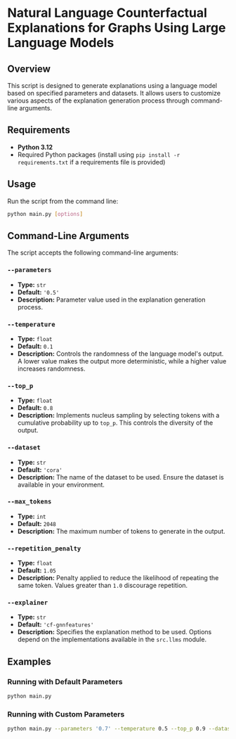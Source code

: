 # Natural Language Counterfactual Explanations for Graphs Using Large Language Models

## Overview

This script is designed to generate explanations using a language model based on specified parameters and datasets. It allows users to customize various aspects of the explanation generation process through command-line arguments.


## Requirements

- **Python 3.12**
- Required Python packages (install using `pip install -r requirements.txt` if a requirements file is provided)

## Usage

Run the script from the command line:

```bash
python main.py [options]
```


## Command-Line Arguments

The script accepts the following command-line arguments:

### `--parameters`

- **Type:** `str`
- **Default:** `'0.5'`
- **Description:** Parameter value used in the explanation generation process.

### `--temperature`

- **Type:** `float`
- **Default:** `0.1`
- **Description:** Controls the randomness of the language model's output. A lower value makes the output more deterministic, while a higher value increases randomness.

### `--top_p`

- **Type:** `float`
- **Default:** `0.8`
- **Description:** Implements nucleus sampling by selecting tokens with a cumulative probability up to `top_p`. This controls the diversity of the output.

### `--dataset`

- **Type:** `str`
- **Default:** `'cora'`
- **Description:** The name of the dataset to be used. Ensure the dataset is available in your environment.

### `--max_tokens`

- **Type:** `int`
- **Default:** `2048`
- **Description:** The maximum number of tokens to generate in the output.

### `--repetition_penalty`

- **Type:** `float`
- **Default:** `1.05`
- **Description:** Penalty applied to reduce the likelihood of repeating the same token. Values greater than `1.0` discourage repetition.

### `--explainer`

- **Type:** `str`
- **Default:** `'cf-gnnfeatures'`
- **Description:** Specifies the explanation method to be used. Options depend on the implementations available in the `src.llms` module.

## Examples

### Running with Default Parameters

```bash
python main.py
```

### Running with Custom Parameters

```bash
python main.py --parameters '0.7' --temperature 0.5 --top_p 0.9 --dataset 'pubmed' --max_tokens 1024 --repetition_penalty 1.1 --explainer 'your_explainer'
```
